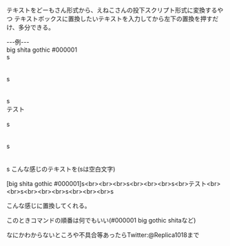 テキストをどーもさん形式から、えねこさんの投下スクリプト形式に変換するやつ
テキストボックスに置換したいテキストを入力してから左下の置換を押すだけ、多分できる。

---例---<br>
big shita gothic #000001<br>s<br><br><br>s<br><br><br>s<br>テスト<br><br>s<br><br><br>s<br><br><br>s
こんな感じのテキストを(sは空白文字)

[big shita gothic #000001]s\<br>\<br>\<br>s\<br>\<br>\<br>s\<br>テスト\<br>\<br>s\<br>\<br>\<br>s\<br>\<br>\<br>s

こんな感じに置換してくれる。

このときコマンドの順番は何でもいい(#000001 big gothic shitaなど)

なにかわからないところや不具合等あったらTwitter:@Replica1018まで

